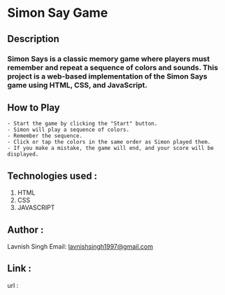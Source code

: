 # Simon Say Game

## Description
### Simon Says is a classic memory game where players must remember and repeat a sequence of colors and sounds. This project is a web-based implementation of the Simon Says game using HTML, CSS, and JavaScript.

## How to Play
    - Start the game by clicking the "Start" button.
    - Simon will play a sequence of colors.
    - Remember the sequence.
    - Click or tap the colors in the same order as Simon played them.
    - If you make a mistake, the game will end, and your score will be displayed.


## Technologies used :
   1. HTML
   2. CSS
   3. JAVASCRIPT

## Author :
   Lavnish Singh
   Email: lavnishsingh1997@gmail.com

## Link :
   url :